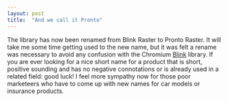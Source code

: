 ```yaml
---
layout: post
title:  "And we call it Pronto"
---
```

The library has now been renamed from Blink Raster to Pronto Raster. It will take me some time getting used to the new name, but it was felt a rename was necessary to avoid any confusion with the Chromium [Blink](https://www.chromium.org/blink) library. If you are ever looking for a nice short name for a product that is short, positive sounding and has no negative connotations or is already used in a related field: good luck! I feel more sympathy now for those poor marketeers who have to come up with new names for car models or insurance products.